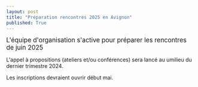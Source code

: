 ```yaml
---
layout: post
title: "Préparation rencontres 2025 en Avignon"
published: True
---
```


<span style="font-size:larger;">L'équipe d'organisation s'active pour préparer les rencontres de juin 2025</span>

L'appel à propositions (ateliers et/ou conférences) sera lancé au umilieu du dernier trimestre 2024.

Les inscriptions devraient ouvrir début mai.